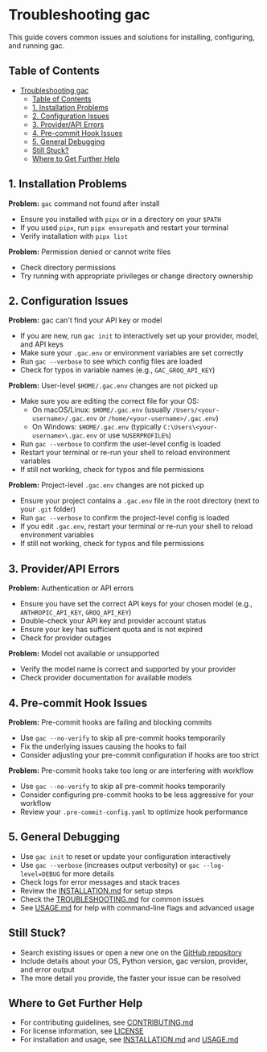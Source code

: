 # Troubleshooting gac

This guide covers common issues and solutions for installing, configuring, and running gac.

## Table of Contents

- [Troubleshooting gac](#troubleshooting-gac)
  - [Table of Contents](#table-of-contents)
  - [1. Installation Problems](#1-installation-problems)
  - [2. Configuration Issues](#2-configuration-issues)
  - [3. Provider/API Errors](#3-providerapi-errors)
  - [4. Pre-commit Hook Issues](#4-pre-commit-hook-issues)
  - [5. General Debugging](#5-general-debugging)
  - [Still Stuck?](#still-stuck)
  - [Where to Get Further Help](#where-to-get-further-help)

## 1. Installation Problems

**Problem:** `gac` command not found after install

- Ensure you installed with `pipx` or in a directory on your `$PATH`
- If you used `pipx`, run `pipx ensurepath` and restart your terminal
- Verify installation with `pipx list`

**Problem:** Permission denied or cannot write files

- Check directory permissions
- Try running with appropriate privileges or change directory ownership

## 2. Configuration Issues

**Problem:** gac can't find your API key or model

- If you are new, run `gac init` to interactively set up your provider, model, and API keys
- Make sure your `.gac.env` or environment variables are set correctly
- Run `gac --verbose` to see which config files are loaded
- Check for typos in variable names (e.g., `GAC_GROQ_API_KEY`)

**Problem:** User-level `$HOME/.gac.env` changes are not picked up

- Make sure you are editing the correct file for your OS:
  - On macOS/Linux: `$HOME/.gac.env` (usually `/Users/<your-username>/.gac.env` or `/home/<your-username>/.gac.env`)
  - On Windows: `$HOME/.gac.env` (typically `C:\Users\<your-username>\.gac.env` or use `%USERPROFILE%`)
- Run `gac --verbose` to confirm the user-level config is loaded
- Restart your terminal or re-run your shell to reload environment variables
- If still not working, check for typos and file permissions

**Problem:** Project-level `.gac.env` changes are not picked up

- Ensure your project contains a `.gac.env` file in the root directory (next to your `.git` folder)
- Run `gac --verbose` to confirm the project-level config is loaded
- If you edit `.gac.env`, restart your terminal or re-run your shell to reload environment variables
- If still not working, check for typos and file permissions

## 3. Provider/API Errors

**Problem:** Authentication or API errors

- Ensure you have set the correct API keys for your chosen model (e.g., `ANTHROPIC_API_KEY`, `GROQ_API_KEY`)
- Double-check your API key and provider account status
- Ensure your key has sufficient quota and is not expired
- Check for provider outages

**Problem:** Model not available or unsupported

- Verify the model name is correct and supported by your provider
- Check provider documentation for available models

## 4. Pre-commit Hook Issues

**Problem:** Pre-commit hooks are failing and blocking commits

- Use `gac --no-verify` to skip all pre-commit hooks temporarily
- Fix the underlying issues causing the hooks to fail
- Consider adjusting your pre-commit configuration if hooks are too strict

**Problem:** Pre-commit hooks take too long or are interfering with workflow

- Use `gac --no-verify` to skip all pre-commit hooks temporarily
- Consider configuring pre-commit hooks to be less aggressive for your workflow
- Review your `.pre-commit-config.yaml` to optimize hook performance

## 5. General Debugging

- Use `gac init` to reset or update your configuration interactively
- Use `gac --verbose` (increases output verbosity) or `gac --log-level=DEBUG` for more details
- Check logs for error messages and stack traces
- Review the [INSTALLATION.md](INSTALLATION.md) for setup steps
- Check the [TROUBLESHOOTING.md](TROUBLESHOOTING.md) for common issues
- See [USAGE.md](USAGE.md) for help with command-line flags and advanced usage

## Still Stuck?

- Search existing issues or open a new one on the [GitHub repository](https://github.com/cellwebb/gac)
- Include details about your OS, Python version, gac version, provider, and error output
- The more detail you provide, the faster your issue can be resolved

## Where to Get Further Help

- For contributing guidelines, see [CONTRIBUTING.md](CONTRIBUTING.md)
- For license information, see [LICENSE](LICENSE)
- For installation and usage, see [INSTALLATION.md](INSTALLATION.md) and [USAGE.md](USAGE.md)
